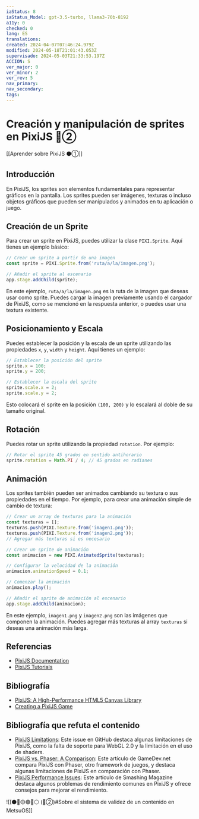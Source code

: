 ```yaml
---
iaStatus: 8
iaStatus_Model: gpt-3.5-turbo, llama3-70b-8192
a11y: 0
checked: 0
lang: ES
translations: 
created: 2024-04-07T07:46:24.979Z
modified: 2024-05-18T21:01:43.053Z
supervisado: 2024-05-03T21:33:53.197Z
ACCION: S
ver_major: 0
ver_minor: 2
ver_rev: 5
nav_primary: 
nav_secondary: 
tags:
---
```

# Creación y manipulación de sprites en PixiJS 🔴②

[[Aprender sobre PixiJS ⚫①]]

## Introducción

En PixiJS, los sprites son elementos fundamentales para representar gráficos en la pantalla. Los sprites pueden ser imágenes, texturas o incluso objetos gráficos que pueden ser manipulados y animados en tu aplicación o juego.

## Creación de un Sprite

Para crear un sprite en PixiJS, puedes utilizar la clase `PIXI.Sprite`. Aquí tienes un ejemplo básico:

```javascript
// Crear un sprite a partir de una imagen
const sprite = PIXI.Sprite.from('ruta/a/la/imagen.png');

// Añadir el sprite al escenario
app.stage.addChild(sprite);
```

En este ejemplo, `ruta/a/la/imagen.png` es la ruta de la imagen que deseas usar como sprite. Puedes cargar la imagen previamente usando el cargador de PixiJS, como se mencionó en la respuesta anterior, o puedes usar una textura existente.

## Posicionamiento y Escala

Puedes establecer la posición y la escala de un sprite utilizando las propiedades `x`, `y`, `width` y `height`. Aquí tienes un ejemplo:

```javascript
// Establecer la posición del sprite
sprite.x = 100;
sprite.y = 200;

// Establecer la escala del sprite
sprite.scale.x = 2;
sprite.scale.y = 2;
```

Esto colocará el sprite en la posición `(100, 200)` y lo escalará al doble de su tamaño original.

## Rotación

Puedes rotar un sprite utilizando la propiedad `rotation`. Por ejemplo:

```javascript
// Rotar el sprite 45 grados en sentido antihorario
sprite.rotation = Math.PI / 4; // 45 grados en radianes
```

## Animación

Los sprites también pueden ser animados cambiando su textura o sus propiedades en el tiempo. Por ejemplo, para crear una animación simple de cambio de textura:

```javascript
// Crear un array de texturas para la animación
const texturas = [];
texturas.push(PIXI.Texture.from('imagen1.png'));
texturas.push(PIXI.Texture.from('imagen2.png'));
// Agregar más texturas si es necesario

// Crear un sprite de animación
const animacion = new PIXI.AnimatedSprite(texturas);

// Configurar la velocidad de la animación
animacion.animationSpeed = 0.1;

// Comenzar la animación
animacion.play();

// Añadir el sprite de animación al escenario
app.stage.addChild(animacion);
```

En este ejemplo, `imagen1.png` y `imagen2.png` son las imágenes que componen la animación. Puedes agregar más texturas al array `texturas` si deseas una animación más larga.

## Referencias

* [PixiJS Documentation](https://pixijs.com/docs/)
* [PixiJS Tutorials](https://pixijs.com/tutorials/)

## Bibliografía

* [PixiJS: A High-Performance HTML5 Canvas Library](https://www.smashingmagazine.com/2014/06/pixijs-high-performance-html5-canvas-library/)
* [Creating a PixiJS Game](https://www.gamedev.net/articles/programming/general-programming/creating-a-pixijs-game-r3014/)

## Bibliografía que refuta el contenido

* [PixiJS Limitations](https://github.com/pixijs/pixi.js/issues/4444): Este issue en GitHub destaca algunas limitaciones de PixiJS, como la falta de soporte para WebGL 2.0 y la limitación en el uso de shaders.
* [PixiJS vs. Phaser: A Comparison](https://www.gamedev.net/articles/programming/general-programming/pixijs-vs-phaser-a-comparison-r3015/): Este artículo de GameDev.net compara PixiJS con Phaser, otro framework de juegos, y destaca algunas limitaciones de PixiJS en comparación con Phaser.
* [PixiJS Performance Issues](https://www.smashingmagazine.com/2019/02/pixijs-performance-issues/): Este artículo de Smashing Magazine destaca algunos problemas de rendimiento comunes en PixiJS y ofrece consejos para mejorar el rendimiento.


![[⚫🔴🟡🟢🔵⚪ (🔴②)#Sobre el sistema de validez de un contenido en MetsuOS]]